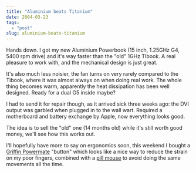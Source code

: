 ```yaml
---
title: "Aluminium beats Titanium"
date: 2004-03-23
tags: 
  - "post"
slug: aluminium-beats-titanium
---
```


Hands down. I got my new Aluminium Powerbook (15 inch, 1.25GHz G4, 5400 rpm drive) and it's way faster than the "old" 1GHz TIbook. A real pleasure to work with, and the mechanical design is just great.

It's also much less noisier, the fan turns on very rarely compared to the Tibook, where it was almost always on when doing real work. The whole thing becomes warm, apparently the heat dissipation has been well designed. Ready for a dual G5 inside maybe?

I had to send it for repair though, as it arrived sick three weeks ago: the DVI output was garbled when plugged in to the wall wart. Required a motherboard and battery exchange by Apple, now everything looks good.

The idea is to sell the "old" one (14 months old) while it's still worth good money, we'll see how this works out.

I'll hopefully have more to say on ergonomics soon, this weekend I bought a [Griffin Powermate](http://www.griffintechnology.com/products/powermate/) "button" which looks like a nice way to reduce the strain on my poor fingers, combined with a [pill mouse](http://a592.g.akamai.net/7/592/51/abcf2d943be5b0/www.apple.com/r/store/gallery/emac2003/images/4.jpg) to avoid doing the same movements all the time.
